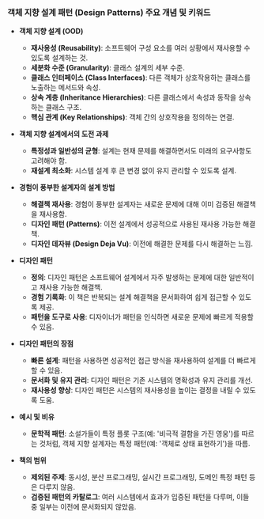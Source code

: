 ### 객체 지향 설계 패턴 (Design Patterns) 주요 개념 및 키워드

- **객체 지향 설계 (OOD)**
  - **재사용성 (Reusability)**: 소프트웨어 구성 요소를 여러 상황에서 재사용할 수 있도록 설계하는 것.
  - **세분화 수준 (Granularity)**: 클래스 설계의 세부 수준.
  - **클래스 인터페이스 (Class Interfaces)**: 다른 객체가 상호작용하는 클래스를 노출하는 메서드와 속성.
  - **상속 계층 (Inheritance Hierarchies)**: 다른 클래스에서 속성과 동작을 상속하는 클래스 구조.
  - **핵심 관계 (Key Relationships)**: 객체 간의 상호작용을 정의하는 연결.

- **객체 지향 설계에서의 도전 과제**
  - **특정성과 일반성의 균형**: 설계는 현재 문제를 해결하면서도 미래의 요구사항도 고려해야 함.
  - **재설계 최소화**: 시스템 설계 후 큰 변경 없이 유지 관리할 수 있도록 설계.

- **경험이 풍부한 설계자의 설계 방법**
  - **해결책 재사용**: 경험이 풍부한 설계자는 새로운 문제에 대해 이미 검증된 해결책을 재사용함.
  - **디자인 패턴 (Patterns)**: 이전 설계에서 성공적으로 사용된 재사용 가능한 해결책.
  - **디자인 데자뷰 (Design Deja Vu)**: 이전에 해결한 문제를 다시 해결하는 느낌.

- **디자인 패턴**
  - **정의**: 디자인 패턴은 소프트웨어 설계에서 자주 발생하는 문제에 대한 일반적이고 재사용 가능한 해결책.
  - **경험 기록화**: 이 책은 반복되는 설계 해결책을 문서화하여 쉽게 접근할 수 있도록 제공.
  - **패턴을 도구로 사용**: 디자이너가 패턴을 인식하면 새로운 문제에 빠르게 적용할 수 있음.

- **디자인 패턴의 장점**
  - **빠른 설계**: 패턴을 사용하면 성공적인 접근 방식을 재사용하여 설계를 더 빠르게 할 수 있음.
  - **문서화 및 유지 관리**: 디자인 패턴은 기존 시스템의 명확성과 유지 관리를 개선.
  - **재사용성 향상**: 디자인 패턴은 시스템의 재사용성을 높이는 결정을 내릴 수 있도록 도움.

- **예시 및 비유**
  - **문학적 패턴**: 소설가들이 특정 플롯 구조(예: '비극적 결함을 가진 영웅')를 따르는 것처럼, 객체 지향 설계자는 특정 패턴(예: '객체로 상태 표현하기')을 따름.

- **책의 범위**
  - **제외된 주제**: 동시성, 분산 프로그래밍, 실시간 프로그래밍, 도메인 특정 패턴 등은 다루지 않음.
  - **검증된 패턴의 카탈로그**: 여러 시스템에서 효과가 입증된 패턴을 다루며, 이들 중 일부는 이전에 문서화되지 않았음.
